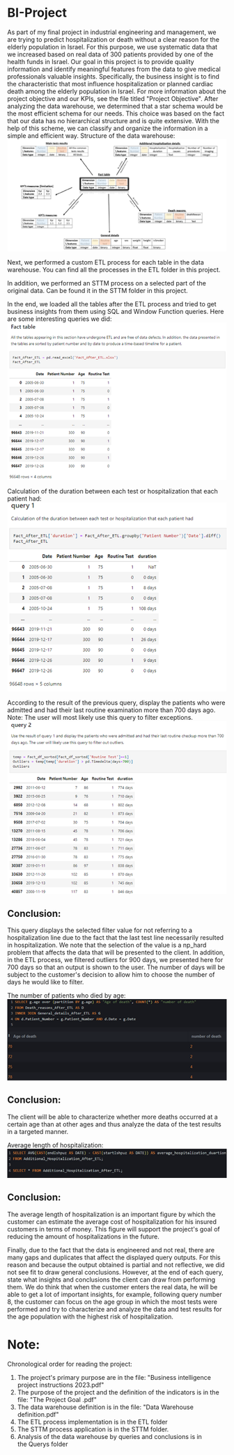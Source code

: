 # BI-Project
As part of my final project in industrial engineering and management, we are trying to predict hospitalization or death without a clear reason for the elderly population in Israel. For this purpose, we use systematic data that we increased based on real data of 300 patients provided by one of the health funds in Israel.
Our goal in this project is to provide quality information and identify meaningful features from the data to give medical professionals valuable insights. Specifically, the business insight is to find the characteristic that most influence hospitalization or planned cardiac death among the elderly population in Israel.
For more information about the project objective and our KPIs, see the file titled "Project Objective".
After analyzing the data warehouse, we determined that a star schema would be the most efficient schema for our needs. This choice was based on the fact that our data has no hierarchical structure and is quite extensive. With the help of this scheme, we can classify and organize the information in a simple and efficient way.
Structure of the data warehouse:
![Alt text](<The data warehouse.png>)

Next, we performed a custom ETL process for each table in the data warehouse. You can find all the processes in the ETL folder in this project.

In addition, we performed an STTM process on a selected part of the original data. Can be found it in the STTM folder in this project.

In the end, we loaded all the tables after the ETL process and tried to get business insights from them using SQL and Window Function queries.
Here are some interesting queries we did:
![Alt text](<Fact Table.png>)

Calculation of the duration between each test or hospitalization that each patient had:
![Alt text](Q1.png)

According to the result of the previous query, display the patients who were admitted and had their last routine examination more than 700 days ago.
Note: The user will most likely use this query to filter exceptions.
![Alt text](Q2.png)
## Conclusion:
This query displays the selected filter value for not referring to a hospitalization line due to the fact that the last test line necessarily resulted in hospitalization. We note that the selection of the value is a np_hard problem that affects the data that will be presented to the client. In addition, in the ETL process, we filtered outliers for 900 days, we presented here for 700 days so that an output is shown to the user. The number of days will be subject to the customer's decision to allow him to choose the number of days he would like to filter.

The number of patients who died by age:
![Alt text](Q3.png)
## Conclusion:
The client will be able to characterize whether more deaths occurred at a certain age than at other ages and thus analyze the data of the test results in a targeted manner.

Average length of hospitalization:
![Alt text](Q8.png)
## Conclusion:
The average length of hospitalization is an important figure by which the customer can estimate the average cost of hospitalization for his insured customers in terms of money. This figure will support the project's goal of reducing the amount of hospitalizations in the future.


Finally, due to the fact that the data is engineered and not real, there are many gaps and duplicates that affect the displayed query outputs. For this reason and because the output obtained is partial and not reflective, we did not see fit to draw general conclusions. However, at the end of each query, state what insights and conclusions the client can draw from performing them.
We do think that when the customer enters the real data, he will be able to get a lot of important insights, for example, following query number 8, the customer can focus on the age group in which the most tests were performed and try to characterize and analyze the data and test results for the age population with the highest risk of hospitalization.

# Note:
Chronological order for reading the project:
1. The project's primary purpose are in the file: "Business intelligence project instructions 2023.pdf"
2. The purpose of the project and the definition of the indicators is in the file: "The Project Goal .pdf"
3. The data warehouse definition is in the file: "Data Warehouse definition.pdf"
4. The ETL process implementation is in the ETL folder
5. The STTM process application is in the STTM folder.
6. Analysis of the data warehouse by queries and conclusions is in the Querys folder